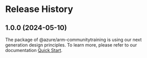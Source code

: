 # Release History
    
## 1.0.0 (2024-05-10)

The package of @azure/arm-communitytraining is using our next generation design principles. To learn more, please refer to our documentation [Quick Start](https://aka.ms/azsdk/js/mgmt/quickstart).

